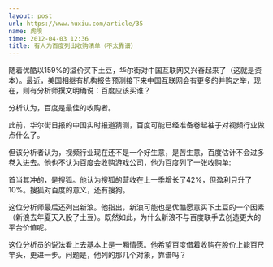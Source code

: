 ```yaml
---
layout: post
url: https://www.huxiu.com/article/35
name: 虎嗅
time: 2012-04-03 12:36
title: 有人为百度列出收购清单（不太靠谱）
---
```

随着优酷以159%的溢价买下土豆，华尔街对中国互联网又兴奋起来了（这就是资本）。最近，美国相继有机构报告预测接下来中国互联网会有更多的并购之举，现在，则有分析师撰文明确说：百度应该买谁？

分析认为，百度是最佳的收购者。

此前，华尔街日报的中国实时报道猜测，百度可能已经准备卷起袖子对视频行业做点什么了。

但该分析者认为，视频行业现在还不是一个好生意，是苦生意，百度估计不会过多卷入进去。他也不认为百度会收购游戏公司，他为百度列了一张收购单:

首当其冲的，是搜狐。他认为搜狐的营收在上一季增长了42%，但盈利只升了10%。搜狐对百度的意义，还有搜狗。

这位分析师最后还列出新浪。他指出，新浪可能也是优酷愿意买下土豆的一个因素（新浪去年夏天入股了土豆）。既然如此，为什么新浪不与百度联手去创造更大的平台价值呢。

这位分析员的说法看上去基本上是一厢情愿。他希望百度借着收购在股价上能百尺竿头，更进一步。问题是，他列的那几个对象，靠谱吗？


